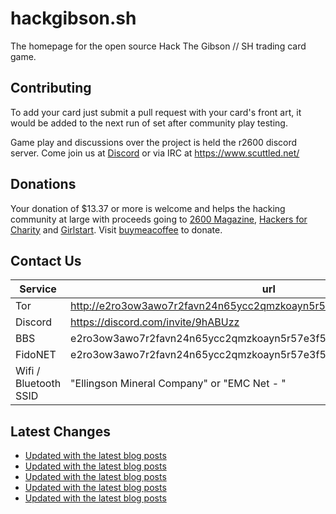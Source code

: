# hackgibson.sh
The homepage for the open source Hack The Gibson // SH trading card game.


## Contributing

To add your card just submit a pull request with your card's front art, it would be added to the next run of set after community play testing.

Game play and discussions over the project is held the r2600 discord server. Come join us at [Discord](https://discord.com/invite/9hABUzz) or via IRC at https://www.scuttled.net/


## Donations

Your donation of $13.37 or more is welcome and helps the hacking community at large with proceeds going to [2600 Magazine](https://2600.com/), [Hackers for Charity](https://hackersforcharity.org) and [Girlstart](https://girlstart.org).  Visit [buymeacoffee](https://www.buymeacoffee.com/hackgibson.sh) to donate.


## Contact Us

Service | url
-|-
Tor | http://e2ro3ow3awo7r2favn24n65ycc2qmzkoayn5r57e3f56nvjwdcgg32ad.onion
Discord | https://discord.com/invite/9hABUzz
BBS | e2ro3ow3awo7r2favn24n65ycc2qmzkoayn5r57e3f56nvjwdcgg32ad.onion:23
FidoNET | e2ro3ow3awo7r2favn24n65ycc2qmzkoayn5r57e3f56nvjwdcgg32ad.onion:24554
Wifi / Bluetooth SSID | "Ellingson Mineral Company" or "EMC Net - <fidonet address>"

## Latest Changes
<!-- BLOG-POST-LIST:START -->
- [Updated with the latest blog posts](https://github.com/DFW2600/hackgibson.sh/commit/ce16af5f9d67dd7e8184b3def2e0abfb1c054756)
- [Updated with the latest blog posts](https://github.com/DFW2600/hackgibson.sh/commit/a0066ada0eeba4a60d4a7317b70130f147e38b99)
- [Updated with the latest blog posts](https://github.com/DFW2600/hackgibson.sh/commit/171f9d0683104c22aa9c9a7346a56868cc09788b)
- [Updated with the latest blog posts](https://github.com/DFW2600/hackgibson.sh/commit/f8fd6875e24d0ea228fc95b68fe2754ebe5bc5cc)
- [Updated with the latest blog posts](https://github.com/DFW2600/hackgibson.sh/commit/de88fd85b939c0de9e06d14785d0d1e9bb331fb4)
<!-- BLOG-POST-LIST:END -->
